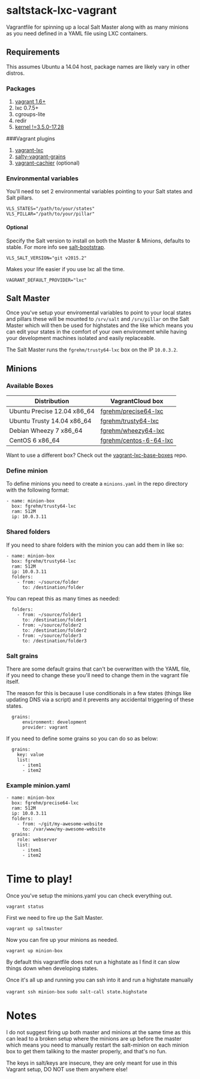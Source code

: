 # saltstack-lxc-vagrant
Vagrantfile for spinning up a local Salt Master along with as many minions as
you need defined in a YAML file using LXC containers.

## Requirements

This assumes Ubuntu a 14.04 host, package names are likely vary in other distros.

### Packages

1. [vagrant 1.6+](http://www.vagrantup.com/downloads.html)
2. lxc 0.7.5+
3. cgroups-lite
4. redir
5. [kernel !=3.5.0-17.28](https://github.com/fgrehm/vagrant-lxc/wiki/Troubleshooting#im-unable-to-restart-containers)

###Vagrant plugins

1. [vagrant-lxc](https://github.com/fgrehm/vagrant-lxc)
2. [salty-vagrant-grains](https://github.com/ahmadsherif/salty-vagrant-grains)
3. [vagrant-cachier](https://github.com/fgrehm/vagrant-cachier) (optional)

### Environmental variables

You'll need to set 2 environmental variables pointing to your Salt states and
Salt pillars.

    VLS_STATES="/path/to/your/states"
    VLS_PILLAR="/path/to/your/pillar"


#### Optional

Specify the Salt version to install on both the Master & Minions, defaults to
stable. For more info see [salt-bootstrap](https://github.com/saltstack/salt-bootstrap).

    VLS_SALT_VERSION="git v2015.2"

Makes your life easier if you use lxc all the time.

    VAGRANT_DEFAULT_PROVIDER="lxc"

## Salt Master

Once you've setup your enviromental variables to point to your local states and
pillars these will be mounted to `/srv/salt` and `/srv/pillar` on the Salt
Master which will then be used for highstates and the like which means you can
edit your states in the comfort of your own environment while having your
development machines isolated and easily replaceable.

The Salt Master runs the `fgrehm/trusty64-lxc` box on the IP `10.0.3.2`.

## Minions

### Available Boxes

| Distribution | VagrantCloud box |
| ------------ | ---------------- |
| Ubuntu Precise 12.04 x86_64 | [fgrehm/precise64-lxc](https://vagrantcloud.com/fgrehm/precise64-lxc) |
| Ubuntu Trusty 14.04 x86_64 | [fgrehm/trusty64-lxc](https://vagrantcloud.com/fgrehm/trusty64-lxc) |
| Debian Wheezy 7 x86_64 | [fgrehm/wheezy64-lxc](https://vagrantcloud.com/fgrehm/wheezy64-lxc) |
| CentOS 6 x86_64 | [fgrehm/centos-6-64-lxc](https://vagrantcloud.com/fgrehm/centos-6-64-lxc) |

Want to use a different box? Check out the [vagrant-lxc-base-boxes](https://github.com/fgrehm/vagrant-lxc-base-boxes) repo.

### Define minion
To define minions you need to create a `minions.yaml` in the repo directory
with the following format:

    - name: minion-box
      box: fgrehm/trusty64-lxc
      ram: 512M
      ip: 10.0.3.11

### Shared folders
If you need to share folders with the minion you can add them in like so:

    - name: minion-box
      box: fgrehm/trusty64-lxc
      ram: 512M
      ip: 10.0.3.11
      folders:
        - from: ~/source/folder
          to: /destination/folder

You can repeat this as many times as needed:

      folders:
        - from: ~/source/folder1
          to: /destination/folder1
        - from: ~/source/folder2
          to: /destination/folder2
        - from: ~/source/folder3
          to: /destination/folder3

### Salt grains
There are some default grains that can't be overwritten with the YAML file, if
you need to change these you'll need to change them in the vagrant file itself.

The reason for this is because I use conditionals in a few states (things like
updating DNS via a script) and it prevents any accidental triggering of these
states.

      grains:
          environment: development
          provider: vagrant

If you need to define some grains so you can do so as below:

      grains:
        key: value
        list:
          - item1
          - item2

### Example minion.yaml

    - name: minion-box
      box: fgrehm/precise64-lxc
      ram: 512M
      ip: 10.0.3.11
      folders:
        - from: ~/git/my-awesome-website
          to: /var/www/my-awesome-website
      grains:
        role: webserver
        list:
          - item1
          - item2

# Time to play!
Once you've setup the minions.yaml you can check everything out.

````vagrant status````

First we need to fire up the Salt Master.

````vagrant up saltmaster````

Now you can fire up your minions as needed.

````vagrant up minion-box````

By default this vagrantfile does not run a highstate as I find it can slow
things down when developing states.

Once it's all up and running you can ssh into it and run a highstate manually

````vagrant ssh minion-box````
````sudo salt-call state.highstate````

# Notes

I do not suggest firing up both master and minions at the same time as this can
lead to a broken setup where the minions are up before the master which means
you need to manually restart the salt-minion on each minion box to get them
taliking to the master properly, and that's no fun.

The keys in salt/keys are insecure, they are only meant for use in this Vagrant
setup, DO NOT use them anywhere else!
